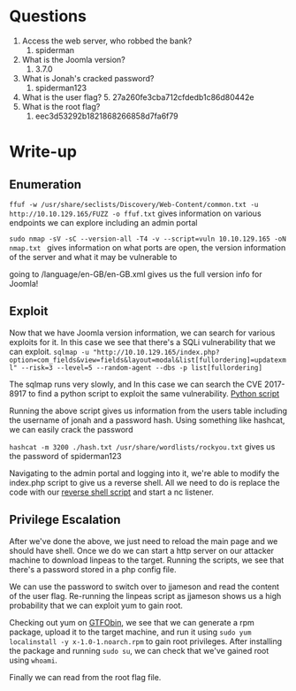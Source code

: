 # Questions

1. Access the web server, who robbed the bank?
	1. spiderman
2. What is the Joomla version?
	1. 3.7.0
3. What is Jonah's cracked password?
	1. spiderman123
4. What is the user flag?
	5. 27a260fe3cba712cfdedb1c86d80442e
5. What is the root flag?
	1. eec3d53292b1821868266858d7fa6f79

# Write-up

## Enumeration

`ffuf -w /usr/share/seclists/Discovery/Web-Content/common.txt -u http://10.10.129.165/FUZZ -o ffuf.txt` gives information on various endpoints we can explore including an admin portal

`sudo nmap -sV -sC --version-all -T4 -v --script=vuln 10.10.129.165 -oN nmap.txt ` gives information on what ports are open, the version information of the server and what it may be vulnerable to

going to /language/en-GB/en-GB.xml gives us the full version info for Joomla!

## Exploit

Now that we have Joomla version information, we can search for various exploits for it. In this case we see that there's a SQLi vulnerability that we can exploit. 
`sqlmap -u "http://10.10.129.165/index.php?option=com_fields&view=fields&layout=modal&list[fullordering]=updatexml" --risk=3 --level=5 --random-agent --dbs -p list[fullordering]`

The sqlmap runs very slowly, and In this case we can search the CVE  2017-8917 to find a python script to exploit the same vulnerability. [Python script](https://raw.githubusercontent.com/stefanlucas/Exploit-Joomla/master/joomblah.py)

Running the above script gives us information from the users table including the username of jonah and a password hash. Using something like hashcat, we can easily crack the password

`hashcat -m 3200 ./hash.txt /usr/share/wordlists/rockyou.txt` gives us the password of spiderman123

Navigating to the admin portal and logging into it, we're able to modify the index.php script to give us a reverse shell. All we need to do is replace the code with our [reverse shell script](https://github.com/pentestmonkey/php-reverse-shell/blob/master/php-reverse-shell.php) and start a nc listener.

## Privilege Escalation

After we've done the above, we just need to reload the main page and we should have shell. Once we do we can start a http server on our attacker machine to download linpeas to the target. Running the scripts, we see that there's a password stored in a php config file.

We can use the password to switch over to jjameson and read the content of the user flag. Re-running the linpeas script as jjameson shows us a high probability that we can exploit yum to gain root.

Checking out yum on [GTFObin](https://gtfobins.github.io), we see that we can generate a rpm package, upload it to the target machine, and run it using `sudo yum localinstall -y x-1.0-1.noarch.rpm` to gain root privileges. After installing the package and running `sudo su`, we can check that we've gained root using `whoami`. 

Finally we can read from the root flag file.